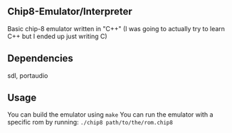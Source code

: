 ## Chip8-Emulator/Interpreter
Basic chip-8 emulator written in "C++" (I was going to actually try to learn C++ but I ended up just writing C)

## Dependencies
sdl, portaudio

## Usage
You can build the emulator using `make`
You can run the emulator with a specific rom by running:
`./chip8 path/to/the/rom.chip8`
